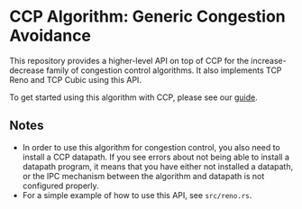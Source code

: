 CCP Algorithm: Generic Congestion Avoidance
===========================================

This repository provides a higher-level API on top of CCP for the increase-decrease family of 
congestion control algorithms. It also implements TCP Reno and TCP Cubic using this API. 

To get started using this algorithm with CCP, please see our [guide](https://ccp-project.github.io/guide).


## Notes

- In order to use this algorithm for congestion control, you also need to install a CCP datapath.
If you see errors about not being able to install a datapath program, it means that you have
either not installed a datapath, or the IPC mechanism between the algorithm and datapath is not
configured properly.
- For a simple example of how to use this API, see `src/reno.rs`. 
